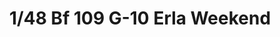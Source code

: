 ---
layout: product
title: "1/48 Bf 109 G-10 Erla Weekend"
price: "2600" 
desc: "Maketa"
img_path: "/assets/img/84174.webp"
brand: "EDUARD"
available: true
special_offer: false
new: true
soon: false
cat: "010000"
subcat: "010400"
subsubcat: "00"
sifra: "84174"
popular: false
spec: false
---